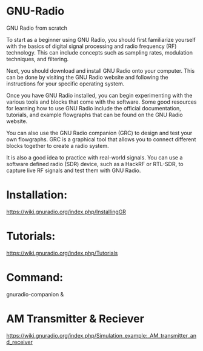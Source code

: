 # GNU-Radio
GNU Radio from scratch

To start as a beginner using GNU Radio, you should first familiarize yourself with the basics of digital signal processing and radio frequency (RF) technology. This can include concepts such as sampling rates, modulation techniques, and filtering.

Next, you should download and install GNU Radio onto your computer. This can be done by visiting the GNU Radio website and following the instructions for your specific operating system.

Once you have GNU Radio installed, you can begin experimenting with the various tools and blocks that come with the software. Some good resources for learning how to use GNU Radio include the official documentation, tutorials, and example flowgraphs that can be found on the GNU Radio website.

You can also use the GNU Radio companion (GRC) to design and test your own flowgraphs. GRC is a graphical tool that allows you to connect different blocks together to create a radio system.

It is also a good idea to practice with real-world signals. You can use a software defined radio (SDR) device, such as a HackRF or RTL-SDR, to capture live RF signals and test them with GNU Radio.

# Installation: 
  https://wiki.gnuradio.org/index.php/InstallingGR
 

# Tutorials: 
  https://wiki.gnuradio.org/index.php/Tutorials

# Command: 
  gnuradio-companion &

# AM Transmitter & Reciever
  https://wiki.gnuradio.org/index.php/Simulation_example:_AM_transmitter_and_receiver
